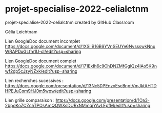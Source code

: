 # projet-specialise-2022-celialctnm
projet-specialise-2022-celialctnm created by GitHub Classroom

Célia Leichtnam

Lien GoogleDoc document incomplet https://docs.google.com/document/d/1XSiIB16B6YVnSEUYe6NvssswkNnuWRAPDuGLfm1U-cI/edit?usp=sharing

Lien GoogleDoc document complet https://docs.google.com/document/d/171ExIh6c9ChDNZMfGglQz4lAo5K9nwf2dp5cJzyNZxk/edit?usp=sharing 

Lien recherches sucessives : https://docs.google.com/presentation/d/13Nc5DPEnzxEscBnptVmJktAHTDHPEJuCom9HJ0m5wpw/edit?usp=sharing

Lien grille comparaison : https://docs.google.com/presentation/d/1Oa3-2bpoKoZCZchTPOsAmQQWXsDURxNMmqjYAvLEpfM/edit?usp=sharing


